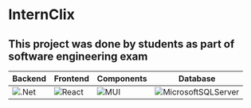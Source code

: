 # **InternClix**
## **This project was done by students as part of software engineering exam**

| **Backend** | **Frontend** | **Components** | **Database** |
| --- | --- | --- | --- |
| ![.Net](https://img.shields.io/badge/.NET-5C2D91?style=for-the-badge&logo=.net&logoColor=white) | ![React](https://img.shields.io/badge/react-%2320232a.svg?style=for-the-badge&logo=react&logoColor=%2361DAFB) | ![MUI](https://img.shields.io/badge/MUI-%230081CB.svg?style=for-the-badge&logo=mui&logoColor=white) | ![MicrosoftSQLServer](https://img.shields.io/badge/Microsoft%20SQL%20Sever-CC2927?style=for-the-badge&logo=microsoft%20sql%20server&logoColor=white) |
